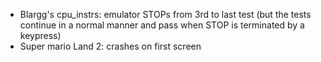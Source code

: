 - Blargg's cpu_instrs: emulator STOPs from 3rd to last test (but the tests continue in a normal manner and pass when STOP is terminated by a keypress)
- Super mario Land 2: crashes on first screen